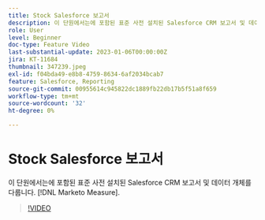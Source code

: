 ```yaml
---
title: Stock Salesforce 보고서
description: 이 단원에서는에 포함된 표준 사전 설치된 Salesforce CRM 보고서 및 데이터 개체를 다룹니다. [!DNL Marketo Measure].
role: User
level: Beginner
doc-type: Feature Video
last-substantial-update: 2023-01-06T00:00:00Z
jira: KT-11684
thumbnail: 347239.jpeg
exl-id: f04bda49-e8b8-4759-8634-6af2034bcab7
feature: Salesforce, Reporting
source-git-commit: 00955614c945822dc1889fb22db17b5f51a8f659
workflow-type: tm+mt
source-wordcount: '32'
ht-degree: 0%

---
```


# Stock Salesforce 보고서

이 단원에서는에 포함된 표준 사전 설치된 Salesforce CRM 보고서 및 데이터 개체를 다룹니다. [!DNL Marketo Measure].

>[!VIDEO](https://video.tv.adobe.com/v/347239/?quality=12&learn=on)
